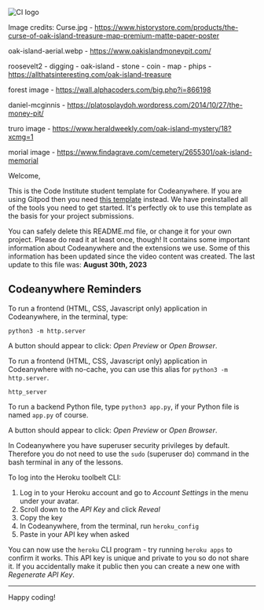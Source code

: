 ![CI logo](https://codeinstitute.s3.amazonaws.com/fullstack/ci_logo_small.png)

Image credits:
Curse.jpg - 
<https://www.historystore.com/products/the-curse-of-oak-island-treasure-map-premium-matte-paper-poster>

oak-island-aerial.webp - 
<https://www.oakislandmoneypit.com/>

roosevelt2 -
digging -
oak-island -
stone -
coin -
map -
phips -
<https://allthatsinteresting.com/oak-island-treasure>

forest image - 
<https://wall.alphacoders.com/big.php?i=866198>

daniel-mcginnis -
<https://platosplaydoh.wordpress.com/2014/10/27/the-money-pit/>

truro image -
<https://www.heraldweekly.com/oak-island-mystery/18?xcmg=1>

morial image - 
https://www.findagrave.com/cemetery/2655301/oak-island-memorial

Welcome,

This is the Code Institute student template for Codeanywhere. If you are using Gitpod then you need [this template](https://github.com/Code-Institute-Org/gitpod-full-template) instead.  We have preinstalled all of the tools you need to get started. It's perfectly ok to use this template as the basis for your project submissions.

You can safely delete this README.md file, or change it for your own project. Please do read it at least once, though! It contains some important information about Codeanywhere and the extensions we use. Some of this information has been updated since the video content was created. The last update to this file was: **August 30th, 2023**

## Codeanywhere Reminders

To run a frontend (HTML, CSS, Javascript only) application in Codeanywhere, in the terminal, type:

`python3 -m http.server`

A button should appear to click: _Open Preview_ or _Open Browser_.

To run a frontend (HTML, CSS, Javascript only) application in Codeanywhere with no-cache, you can use this alias for `python3 -m http.server`.

`http_server`

To run a backend Python file, type `python3 app.py`, if your Python file is named `app.py` of course.

A button should appear to click: _Open Preview_ or _Open Browser_.

In Codeanywhere you have superuser security privileges by default. Therefore you do not need to use the `sudo` (superuser do) command in the bash terminal in any of the lessons.

To log into the Heroku toolbelt CLI:

1. Log in to your Heroku account and go to _Account Settings_ in the menu under your avatar.
2. Scroll down to the _API Key_ and click _Reveal_
3. Copy the key
4. In Codeanywhere, from the terminal, run `heroku_config`
5. Paste in your API key when asked

You can now use the `heroku` CLI program - try running `heroku apps` to confirm it works. This API key is unique and private to you so do not share it. If you accidentally make it public then you can create a new one with _Regenerate API Key_.

---

Happy coding!
